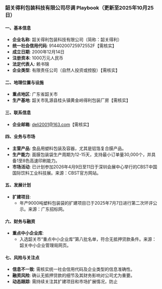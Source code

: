 ### 韶关得利包装科技有限公司尽调 Playbook（更新至2025年10月25日）

#### 一、基本信息
- **企业名称**: 韶关得利包装科技有限公司（简称：韶关得利）
- **统一社会信用代码**: 91440200725972552F【需核实】
- **成立日期**: 2000年12月14日
- **注册资本**: 1000万元人民币
- **法定代表人**: 赖书锦
- **企业类型**: 有限责任公司（自然人投资或控股）【需核实】

#### 二、地理位置与设施
- **重点地区**: 广东省韶关市
- **生产基地**: 韶关市乳源县桂头镇黄金岭得利包装厂房【需核实】

#### 三、联系信息
- **企业邮箱**: deli2001@163.com【需核实】

#### 四、业务与市场
- **主营产品**: 食品用塑料包装及容器，尤其是铝箔复合膜产品。
- **生产能力**: 面膜包装袋生产周期为12-15天，支持最小订单量30,000个，并具备1至8色高速印刷能力。
- **市场活动**: 已计划参加2026年4月9日至11日于深圳会展中心举行的CBST中国国际饮料工业科技展。来源：CBST官方网站。

#### 五、发展计划
- **扩建项目**:
  - 年产9000吨塑料包装袋的扩建项目已于2025年7月7日进行第二次环评公示。来源：广东招标网。

#### 六、财务与融资
- **重点中小企业库**:
  - 入选韶关市“重点中小企业库”第八批名单，符合无抵押贷款条件。来源：韶关中小企业管理局网页。

#### 七、风险与关注点
- **信息不一致**: 需核实统一社会信用代码及企业类型的信息准确性。
- **融资风险**: 确认无抵押贷款的细节及其财务影响对公司尤为重要。
- **动态跟踪**: 需持续关注其扩建项目和市场扩展情况，防止